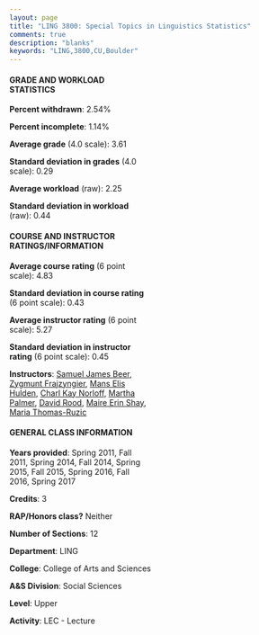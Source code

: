 ```yaml
---
layout: page
title: "LING 3800: Special Topics in Linguistics Statistics"
comments: true
description: "blanks"
keywords: "LING,3800,CU,Boulder"
---
```

<head>
<script src="https://ajax.googleapis.com/ajax/libs/jquery/2.1.3/jquery.min.js"></script>
<script src="https://dl.dropboxusercontent.com/s/pc42nxpaw1ea4o9/highcharts.js?dl=0"></script>
<!-- <script src="../assets/js/highcharts.js"></script> -->
<style type="text/css">@font-face {
	font-family: "Bebas Neue";
	src: url(https://www.filehosting.org/file/details/544349/BebasNeue Regular.otf) format("opentype");
	}
	h1.Bebas { 
		font-family: "Bebas Neue", Verdana, Tahoma;
	}
</style>
</head>
<body>
	<div id="container" style="float: right; width: 45%; height: 88%; margin-left: 2.5%; margin-right: 2.5%;"></div>
	<script language="JavaScript">
		$(document).ready(function() {
		var chart = {type: 'column'};
		var title = {text: 'Grade Distribution'};
		var xAxis = {categories: ['A','B','C','D','F'],crosshair: true};
		var yAxis = {min: 0,title: {text: 'Percentage'}};
		var tooltip = {headerFormat: '<center><b><span style="font-size:20px">{point.key}</span></b></center>',
		               pointFormat: '<td style="padding:0"><b>{point.y:.1f}%</b></td>',
		               footerFormat: '</table>',shared: true,useHTML: true};
		var plotOptions = {column: {pointPadding: 0.0,borderWidth: 0}};  
		var credits = {enabled: false};var series= [{name: 'Percent',data: [75.5,17.38,5.14,0.0,1.99,]}];
		var json = {};
		json.chart = chart;
		json.title = title;
		json.tooltip = tooltip;
		json.xAxis = xAxis;
		json.yAxis = yAxis;  
		json.series = series;
		json.plotOptions = plotOptions;  
		json.credits = credits;
		$('#container').highcharts(json);
	});
	</script>
</body>
			   
#### GRADE AND WORKLOAD STATISTICS

**Percent withdrawn**: 2.54%

**Percent incomplete**: 1.14%

**Average grade** (4.0 scale): 3.61

**Standard deviation in grades** (4.0 scale): 0.29

**Average workload** (raw): 2.25

**Standard deviation in workload** (raw): 0.44

#### COURSE AND INSTRUCTOR RATINGS/INFORMATION

**Average course rating** (6 point scale): 4.83

**Standard deviation in course rating** (6 point scale): 0.43

**Average instructor rating** (6 point scale): 5.27

**Standard deviation in instructor rating** (6 point scale): 0.45

**Instructors**: <a href='../../instructors/Samuel_James_Beer'>Samuel James Beer</a>, <a href='../../instructors/Zygmunt_Frajzyngier'>Zygmunt Frajzyngier</a>, <a href='../../instructors/Mans_Elis_Hulden'>Mans Elis Hulden</a>, <a href='../../instructors/Charl_Kay_Norloff'>Charl Kay Norloff</a>, <a href='../../instructors/Martha_Palmer'>Martha Palmer</a>, <a href='../../instructors/David_Rood'>David Rood</a>, <a href='../../instructors/Maire_Erin_Shay'>Maire Erin Shay</a>, <a href='../../instructors/Maria_Thomas-Ruzic'>Maria Thomas-Ruzic</a>

#### GENERAL CLASS INFORMATION

**Years provided**: Spring 2011, Fall 2011, Spring 2014, Fall 2014, Spring 2015, Fall 2015, Spring 2016, Fall 2016, Spring 2017

**Credits**: 3

**RAP/Honors class?** Neither

**Number of Sections**: 12

**Department**: LING

**College**: College of Arts and Sciences

**A&S Division**: Social Sciences

**Level**: Upper

**Activity**: LEC - Lecture
